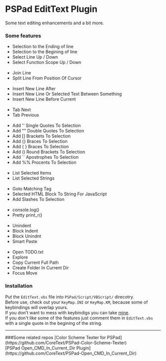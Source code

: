 # PSPad EditText Plugin
Some text editing enhancements and a bit more.

### Some features

<ul>
	<li>Selection to the Ending of line</li>
	<li>Selection to the Begining of line</li>
	<li>Select Line Up / Down</li>
	<li>Select Function Scope Up / Down</li>
	&nbsp;
	<li>Join Line</li>
	<li>Split Line From Position Of Cursor</li>
	&nbsp;
	<li>Insert New Line After</li>
	<li>Insert New Line Or Selected Text Between Something</li>
	<li>Insert New Line Before Current</li>
	&nbsp;
	<li>Tab Next</li>
	<li>Tab Previous</li>
	&nbsp;
	<li>Add '' Single Quotes To Selection</li>
	<li>Add "" Double Quotes To Selection</li>
	<li>Add [] Brackets To Selection</li>
	<li>Add {} Braces To Selection</li>
	<li>Add { } Braces To Selection</li>
	<li>Add () Round Brackets To Selection</li>
	<li>Add `` Apostrophes To Selection</li>
	<li>Add %% Procents To Selection</li>
	&nbsp;
	<li>List Selected Items</li>
	<li>List Selected Strings</li>
	&nbsp;
	<li>Goto Matching Tag</li>
	<li>Selected HTML Block To String For JavaScript</li>
	<li>Add Slashes To Selection</li>
	&nbsp;
	<li>console.log()</li>
	<li>Pretty print_r()</li>
	&nbsp;
	<li>Unindent</li>
	<li>Block Indent</li>
	<li>Block Unindnt</li>
	<li>Smart Paste</li>
	&nbsp;
	<li>Open TODO.txt</li>
	<li>Explore</li>
	<li>Copy Current Full Path</li>
	<li>Create Folder In Current Dir</li>
	<li>Focus Move</li>
</ul>

### Installation
Put the `EditText.vbs` file into `PSPad/Script/VBScript/` direcotry.<br />
Before use, check out your `KeyMap.INI` or `KeyMap.KM`, because some of keybindings will overlap yours.<br />
If you don't want to mess with keybindigs you can take [mine](https://github.com/CoreText/PSPad-Settings).<br />
If you don't like some of the features just comment them in `EditText.vbs` with a single quote in the begining of the string.<br />

<hr />
###Some related repos
[Color Scheme Texter for PSPad](https://github.com/CoreText/PSPad-Color-Scheme-Texter) <br />
[PSPad Open_CMD_In_Current_Dir Plugin](https://github.com/CoreText/PSPad-Open_CMD_In_Current_Dir)
